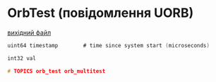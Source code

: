 # OrbTest (повідомлення UORB)



[вихідний файл](https://github.com/PX4/PX4-Autopilot/blob/main/msg/OrbTest.msg)

```c
uint64 timestamp        # time since system start (microseconds)

int32 val

# TOPICS orb_test orb_multitest

```
